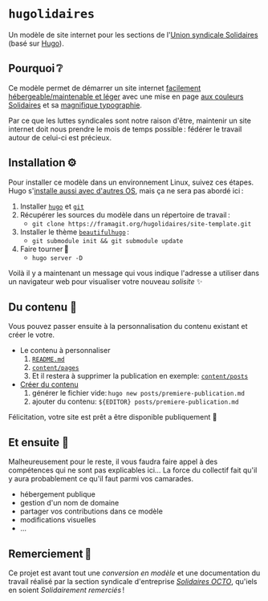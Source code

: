 `hugolidaires`
=============

Un modèle de site internet pour les sections de l'[Union syndicale Solidaires](https://solidaires.org/) (basé sur [Hugo](https://gohugo.io/)).


Pourquoi ❔
----------

Ce modèle permet de démarrer un site internet [facilement hébergeable/maintenable et léger](https://fr.wikipedia.org/wiki/G%C3%A9n%C3%A9rateur_de_site_statique) avec une mise en page [aux couleurs Solidaires](https://solidaires.org/sinformer-et-agir/brochures/brochures-et-argumentaires-interpro/) et sa [magnifique typographie](https://ancien.solidaires.org/Police-de-caracteres-logo-Solidaires).

Par ce que les luttes syndicales sont notre raison d'être, maintenir un site internet doit nous prendre le mois de temps possible : fédérer le travail autour de celui-ci est précieux.


Installation ⚙️
---------------

Pour installer ce modèle dans un environnement Linux, suivez ces étapes. Hugo s'[installe aussi avec d'autres OS](https://gohugo.io/installation/), mais ça ne sera pas abordé ici :

1. Installer [`hugo`](https://gohugo.io/installation/linux/) et [`git`](https://git-scm.com/book/fr/v2/D%C3%A9marrage-rapide-Installation-de-Git)
1. Récupérer les sources du modèle dans un répertoire de travail :
    - `git clone https://framagit.org/hugolidaires/site-template.git`
1. Installer le thème [`beautifulhugo`](https://github.com/halogenica/beautifulhugo) :
    - `git submodule init && git submodule update`
1. Faire tourner 🚀
    - `hugo server -D`

Voilà il y a maintenant un message qui vous indique l'adresse a utiliser dans un navigateur web pour visualiser votre nouveau _solisite_ ✨


Du contenu 📝
-------------

Vous pouvez passer ensuite à la personnalisation du contenu existant et créer le votre.

* Le contenu à personnaliser
    1. [`README.md`](https://framagit.org/hugolidaires/site-template/-/tree/stable/README.md)
    1. [`content/pages`](https://framagit.org/hugolidaires/site-template/-/tree/stable/content/pages)
    1. Et il restera à supprimer la publication en exemple: [`content/posts`](https://framagit.org/hugolidaires/site-template/-/tree/stable/content/posts)
* [Créer du contenu](https://gohugo.io/getting-started/quick-start/#add-content)
    1. générer le fichier vide: `hugo new posts/premiere-publication.md`
    1. ajouter du contenu: `${EDITOR} posts/premiere-publication.md`

Félicitation, votre site est prêt a être disponible publiquement 🎉


Et ensuite 🤔
-------------

Malheureusement pour le reste, il vous faudra faire appel à des compétences qui ne sont pas explicables ici… La force du collectif fait qu'il y aura probablement ce qu'il faut parmi vos camarades.

* hébergement publique
* gestion d'un nom de domaine
* partager vos contributions dans ce modèle
* modifications visuelles
* …


Remerciement 🤝
---------------

Ce projet est avant tout une _conversion en modèle_ et une documentation du travail réalisé par la section syndicale d'entreprise _[Solidaires OCTO](https://solidaires-octo.com/)_, qu'iels en soient _Solidairement remerciés_ !
